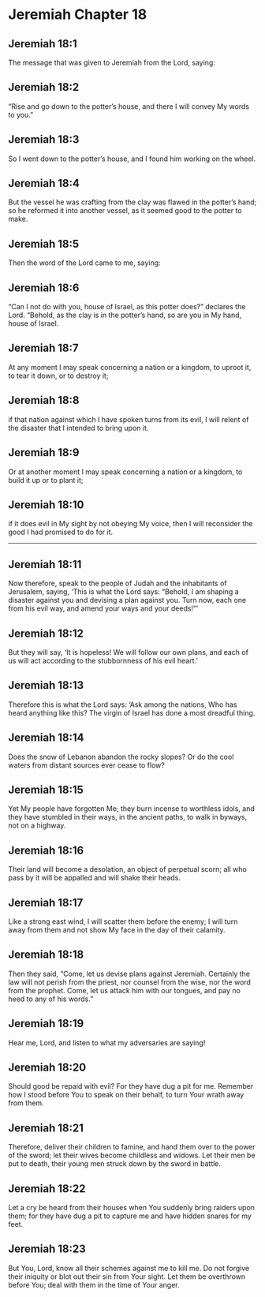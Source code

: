 # Jeremiah Chapter 18

## Jeremiah 18:1

The message that was given to Jeremiah from the Lord, saying:

## Jeremiah 18:2

“Rise and go down to the potter’s house, and there I will convey My words to you.”

## Jeremiah 18:3

So I went down to the potter’s house, and I found him working on the wheel.

## Jeremiah 18:4

But the vessel he was crafting from the clay was flawed in the potter’s hand; so he reformed it into another vessel, as it seemed good to the potter to make.

## Jeremiah 18:5

Then the word of the Lord came to me, saying:

## Jeremiah 18:6

“Can I not do with you, house of Israel, as this potter does?” declares the Lord. “Behold, as the clay is in the potter’s hand, so are you in My hand, house of Israel.

## Jeremiah 18:7

At any moment I may speak concerning a nation or a kingdom, to uproot it, to tear it down, or to destroy it;

## Jeremiah 18:8

if that nation against which I have spoken turns from its evil, I will relent of the disaster that I intended to bring upon it.

## Jeremiah 18:9

Or at another moment I may speak concerning a nation or a kingdom, to build it up or to plant it;

## Jeremiah 18:10

if it does evil in My sight by not obeying My voice, then I will reconsider the good I had promised to do for it.

---

## Jeremiah 18:11

Now therefore, speak to the people of Judah and the inhabitants of Jerusalem, saying, ‘This is what the Lord says: “Behold, I am shaping a disaster against you and devising a plan against you. Turn now, each one from his evil way, and amend your ways and your deeds!”’

## Jeremiah 18:12

But they will say, ‘It is hopeless! We will follow our own plans, and each of us will act according to the stubbornness of his evil heart.’

## Jeremiah 18:13

Therefore this is what the Lord says: ‘Ask among the nations, Who has heard anything like this? The virgin of Israel has done a most dreadful thing.

## Jeremiah 18:14

Does the snow of Lebanon abandon the rocky slopes? Or do the cool waters from distant sources ever cease to flow?

## Jeremiah 18:15

Yet My people have forgotten Me; they burn incense to worthless idols, and they have stumbled in their ways, in the ancient paths, to walk in byways, not on a highway.

## Jeremiah 18:16

Their land will become a desolation, an object of perpetual scorn; all who pass by it will be appalled and will shake their heads.

## Jeremiah 18:17

Like a strong east wind, I will scatter them before the enemy; I will turn away from them and not show My face in the day of their calamity.

## Jeremiah 18:18

Then they said, “Come, let us devise plans against Jeremiah. Certainly the law will not perish from the priest, nor counsel from the wise, nor the word from the prophet. Come, let us attack him with our tongues, and pay no heed to any of his words.”

## Jeremiah 18:19

Hear me, Lord, and listen to what my adversaries are saying!

## Jeremiah 18:20

Should good be repaid with evil? For they have dug a pit for me. Remember how I stood before You to speak on their behalf, to turn Your wrath away from them.

## Jeremiah 18:21

Therefore, deliver their children to famine, and hand them over to the power of the sword; let their wives become childless and widows. Let their men be put to death, their young men struck down by the sword in battle.

## Jeremiah 18:22

Let a cry be heard from their houses when You suddenly bring raiders upon them; for they have dug a pit to capture me and have hidden snares for my feet.

## Jeremiah 18:23

But You, Lord, know all their schemes against me to kill me. Do not forgive their iniquity or blot out their sin from Your sight. Let them be overthrown before You; deal with them in the time of Your anger.
